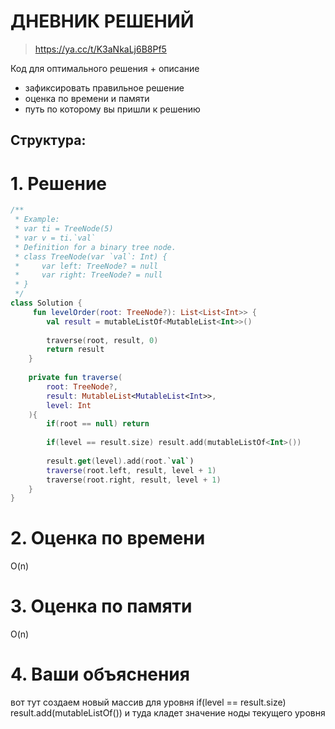 # ДНЕВНИК РЕШЕНИЙ

> https://ya.cc/t/K3aNkaLj6B8Pf5

Код для оптимального решения + описание 

- зафиксировать правильное решение
- оценка по времени и памяти
- путь по которому вы пришли к решению


## Структура:

# 1. Решение

```kotlin
/**
 * Example:
 * var ti = TreeNode(5)
 * var v = ti.`val`
 * Definition for a binary tree node.
 * class TreeNode(var `val`: Int) {
 *     var left: TreeNode? = null
 *     var right: TreeNode? = null
 * }
 */
class Solution {
     fun levelOrder(root: TreeNode?): List<List<Int>> {
        val result = mutableListOf<MutableList<Int>>()
        
        traverse(root, result, 0)
        return result
    }
    
    private fun traverse(
        root: TreeNode?, 
        result: MutableList<MutableList<Int>>, 
        level: Int
    ){
        if(root == null) return
        
        if(level == result.size) result.add(mutableListOf<Int>())
        
        result.get(level).add(root.`val`)
        traverse(root.left, result, level + 1)
        traverse(root.right, result, level + 1)
    }
}
```


# 2. Оценка по времени
O(n)

# 3. Оценка по памяти
O(n)

# 4. Ваши объяснения
вот тут создаем новый массив для уровня         if(level == result.size) result.add(mutableListOf<Int>())
и туда кладет значение ноды текущего уровня


